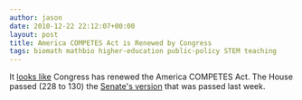 ```yaml
---
author: jason
date: 2010-12-22 22:12:07+00:00
layout: post
title: America COMPETES Act is Renewed by Congress
tags: biomath mathbio higher-education public-policy STEM teaching
---
```


It <a href="http://www.insidehighered.com/news/2010/12/22/qt#246572">looks like</a> Congress has renewed the America COMPETES Act. The House passed (228 to 130) the <a href="http://thomas.loc.gov/cgi-bin/bdquery/z?d111:SN03605:">Senate's version</a> that was passed last week.
